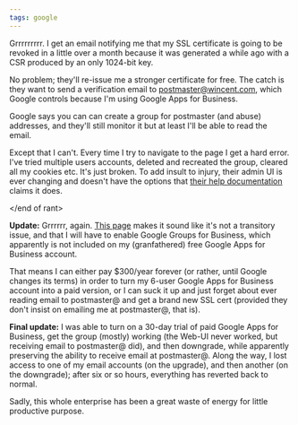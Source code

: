 ```yaml
---
tags: google
---
```


Grrrrrrrrr. I get an email notifying me that my SSL certificate is going to be revoked in a little over a month because it was generated a while ago with a CSR produced by an only 1024-bit key.

No problem; they'll re-issue me a stronger certificate for free. The catch is they want to send a verification email to <postmaster@wincent.com>, which Google controls because I'm using Google Apps for Business.

Google says you can can create a group for postmaster (and abuse) addresses, and they'll still monitor it but at least I'll be able to read the email.

Except that I can't. Every time I try to navigate to the page I get a hard error. I've tried multiple users accounts, deleted and recreated the group, cleared all my cookies etc. It's just broken. To add insult to injury, their admin UI is ever changing and doesn't have the options that [their help documentation](http://support.google.com/a/bin/answer.py?hl=en&answer=167096) claims it does.

&lt;/end of rant&gt;

**Update:** Grrrrrr, again. [This page](http://webapps.stackexchange.com/questions/46628/google-groups-for-business-the-page-you-requested-is-invalid) makes it sound like it's not a transitory issue, and that I will have to enable Google Groups for Business, which apparently is not included on my (granfathered) free Google Apps for Business account.

That means I can either pay $300/year forever (or rather, until Google changes its terms) in order to turn my 6-user Google Apps for Business account into a paid version, or I can suck it up and just forget about ever reading email to postmaster@ and get a brand new SSL cert (provided they don't insist on emailing me at postmaster@, that is).

**Final update:** I was able to turn on a 30-day trial of paid Google Apps for Business, get the group (mostly) working (the Web-UI never worked, but receiving email to postmaster@ did), and then downgrade, while apparently preserving the ability to receive email at postmaster@. Along the way, I lost access to one of my email accounts (on the upgrade), and then another (on the downgrade); after six or so hours, everything has reverted back to normal.

Sadly, this whole enterprise has been a great waste of energy for little productive purpose.
